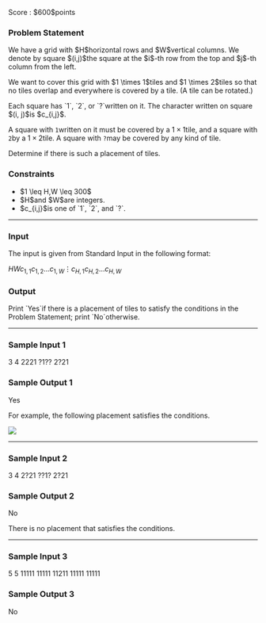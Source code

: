 
<div>

<span>

<span>

<p>
Score : $600$points
</p>

<div>

<section>

### **Problem Statement**

<p>
We have a grid with $H$horizontal rows and $W$vertical columns.  We denote by square $(i,j)$the square at the $i$-th row from the top and $j$-th column from the left.
</p>

<p>
We want to cover this grid with $1 \times 1$tiles and $1 \times 2$tiles so that no tiles overlap and everywhere is covered by a tile.  (A tile can be rotated.)
</p>

<p>
Each square has `1`, `2`, or `?`written on it.  The character written on square $(i, j)$is $c_{i,j}$.

A square with `1`written on it must be covered by a $1 \times 1$tile, and a square with `2`by a $1 \times 2$tile.  A square with `?`may be covered by any kind of tile.
</p>

<p>
Determine if there is such a placement of tiles.
</p>

</section>

</div>

<div>

<section>

### **Constraints**

<ul>

<li>
$1 \leq H,W \leq 300$
</li>

<li>
$H$and $W$are integers.
</li>

<li>
$c_{i,j}$is one of `1`, `2`, and `?`.
</li>

</ul>

</section>

</div>

---

<div>

<div>

<section>

### **Input**

<p>
The input is given from Standard Input in the following format:
</p>

<div>

$H$$W$$c_{1,1}c_{1,2}\ldots c_{1,W}$$\vdots$$c_{H,1}c_{H,2}\ldots c_{H,W}$
</div>

</section>

</div>

<div>

<section>

### **Output**

<p>
Print `Yes`if there is a placement of tiles to satisfy the conditions in the Problem Statement; print `No`otherwise.
</p>

</section>

</div>

</div>

---

<div>

<section>

### **Sample Input 1**

<div>

3 4
2221
?1??
2?21

</div>

</section>

</div>

<div>

<section>

### **Sample Output 1**

<div>

Yes

</div>

<p>
For example, the following placement satisfies the conditions.
</p>

<p>

<img src="https://img.atcoder.jp/abc285/d984ec33355bac05ecebc41076d9a8df.png">

</img>

</p>

</section>

</div>

---

<div>

<section>

### **Sample Input 2**

<div>

3 4
2?21
??1?
2?21

</div>

</section>

</div>

<div>

<section>

### **Sample Output 2**

<div>

No

</div>

<p>
There is no placement that satisfies the conditions.
</p>

</section>

</div>

---

<div>

<section>

### **Sample Input 3**

<div>

5 5
11111
11111
11211
11111
11111

</div>

</section>

</div>

<div>

<section>

### **Sample Output 3**

<div>

No

</div>

</section>

</div>

</span>

</span>

</div>
